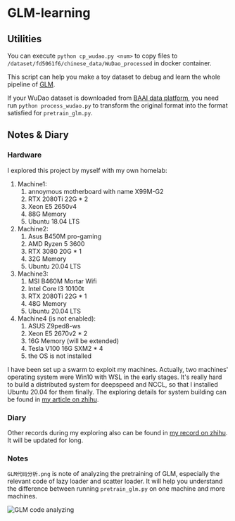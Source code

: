 # GLM-learning

## Utilities 

You can execute 
`python cp_wudao.py <num>`
to copy <num> files to `/dataset/fd5061f6/chinese_data/WuDao_processed` in docker container.

This script can help you make a toy dataset to debug and learn the whole pipeline of [GLM](https://github.com/THUDM/GLM).

If your WuDao dataset is downloaded from [BAAI data platform](https://data.baai.ac.cn/data), you need run 
`python process_wudao.py` to transform the original format into the format satisfied for `pretrain_glm.py`.

## Notes & Diary

### Hardware

I explored this project by myself with my own homelab:

1. Machine1:
    1. annoymous motherboard with name X99M-G2
    2. RTX 2080Ti 22G * 2
    3. Xeon E5 2650v4 
    4. 88G Memory
    5. Ubuntu 18.04 LTS
2. Machine2: 
    1. Asus B450M pro-gaming
    2. AMD Ryzen 5 3600 
    3. RTX 3080 20G * 1
    4. 32G Memory
    5. Ubuntu 20.04 LTS
3. Machine3:
    1. MSI B460M Mortar Wifi
    2. Intel Core I3 10100t
    3. RTX 2080Ti 22G * 1
    4. 48G Memory 
    5. Ubuntu 20.04 LTS
4. Machine4 (is not enabled):
    1. ASUS Z9ped8-ws 
    2. Xeon E5 2670v2 * 2
    3. 16G Memory (will be extended)
    4. Tesla V100 16G SXM2 * 4
    5. the OS is not installed
    
I have been set up a swarm to exploit my machines. Actually, two machines' operating system were Win10 with WSL in the early stages. 
It's really hard to build a distributed system for deepspeed and NCCL, so that I installed Ubuntu 20.04 for them finally. 
The exploring details for system building can be found in [my article on zhihu](https://zhuanlan.zhihu.com/p/692657719).


### Diary 

Other records during my exploring also can be found in [my record on zhihu](https://zhuanlan.zhihu.com/p/693793952). It will be updated for long. 
    
### Notes 

`GLM代码分析.png` is note of analyzing the pretraining of GLM, especially the relevant code of lazy loader and scatter loader. 
It will help you understand the difference between running `pretrain_glm.py` on one machine and more machines.

![GLM code analyzing](GLM代码分析.png)
